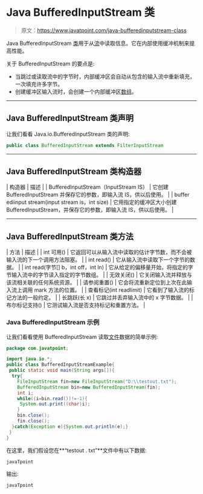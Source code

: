 # Java BufferedInputStream 类

> 原文：<https://www.javatpoint.com/java-bufferedinputstream-class>

Java BufferedInputStream [类](object-and-class-in-java)用于从[流](java-8-stream)中读取信息。它在内部使用缓冲机制来提高性能。

关于 BufferedInputStream 的要点是:

*   当跳过或读取流中的字节时，内部缓冲区会自动从包含的输入流中重新填充，一次填充许多字节。
*   创建缓冲区输入流时，会创建一个内部缓冲区[数组](array-in-java)。

* * *

## Java BufferedInputStream 类声明

让我们看看 Java.io.BufferedInputStream 类的声明:

```java
public class BufferedInputStream extends FilterInputStream

```

* * *

## Java BufferedInputStream 类构造器

| 构造器 | 描述 |
| BufferedInputStream（InputStream IS） | 它创建 BufferedInputStream 并保存它的参数，即输入流 IS，供以后使用。 |
| buffer ediinput stream(input stream is，int size) | 它用指定的缓冲区大小创建 BufferedInputStream，并保存它的参数，即输入流 IS，供以后使用。 |

* * *

## Java BufferedInputStream 类方法

| 方法 | 描述 |
| int 可用() | 它返回可以从输入流中读取的估计字节数，而不会被输入流的下一个调用方法阻塞。 |
| int read() | 它从输入流中读取下一个字节的数据。 |
| int read(字节[] b，int off，int ln) | 它从给定的偏移量开始，将指定的字节输入流中的字节读入指定的字节数组。 |
| 无效关闭() | 它关闭输入流并释放与该流相关联的任何系统资源。 |
| 请参阅重置() | 它会将流重新定位到上次在此输入流上调用 mark 方法的位置。 |
| 查看标记(int readlimit) | 它看到了输入流的标记方法的一般约定。 |
| 长跳跃(长 x) | 它跳过并丢弃输入流中的 x 字节数据。 |
| 布尔标记支持() | 它测试输入流是否支持标记和重置方法。 |

### Java BufferedInputStream 示例

让我们看看使用 BufferedInputStream 读取[文件](java-file-class)数据的简单示例:

```java
package com.javatpoint;

import java.io.*;
public class BufferedInputStreamExample{  
 public static void main(String args[]){  
  try{  
    FileInputStream fin=new FileInputStream("D:\\testout.txt");  
    BufferedInputStream bin=new BufferedInputStream(fin);  
    int i;  
    while((i=bin.read())!=-1){  
     System.out.print((char)i);  
    }  
    bin.close();  
    fin.close();  
  }catch(Exception e){System.out.println(e);}  
 }  
}

```

在这里，我们假设您在**“testout . txt”**文件中有以下数据:

```java
javaTpoint

```

输出:

```java
javaTpoint

```